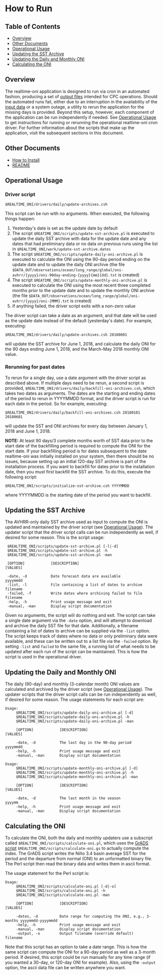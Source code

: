 How to Run
===============

Table of Contents
---------------

- [Overview](#overview)
- [Other Documents](#other-documents)
- [Operational Usage](#operational-usage)
- [Updating the SST Archive](#updating-the-sst-archive)
- [Updating the Daily and Monthly ONI](#updating-the-daily-and-monthly-oni)
- [Calculating the ONI](#calculating-the-oni)

Overview
---------------

The realtime-oni application is designed to run via cron in an automated fashion, producing a set of [output files](../README.md#output-data) intended for CPC operations. Should the automated runs fail, either due to an interruption in the availability of the [input data](../README.md#input-data) or a system outage, a utility to rerun the application for the missing days is provided. Beyond this setup, however, each component of the application can be run independently if needed. See [Operational Usage](#operational-usage) to get instructions for running or rerunning the operational realtime-oni cron driver. For further information about the scripts that make up the application, visit the subsequent sections in this document.

Other Documents
---------------

- [How to Install](HOW-TO-INSTALL.md)
- [README](../README.md)

Operational Usage
---------------

### Driver script

`$REALTIME_ONI/drivers/daily/update-archives.csh`

This script can be run with no arguments. When executed, the following things happen:

1. Yesterday's date is set as the update date by default
2. The script `$REATIME_ONI/scripts/update-sst-archive.pl` is executed to update the daily SST archive with data for the update date and any dates that had preliminary data or no data on previous runs using the list in `$REALTIME_ONI/work/update-sst-archive.dates`
3. The script `$REATIME_ONI/scripts/update-daily-oni-archive.pl` is executed to calculate the ONI using the 90-day period ending on the update date and to update the daily ONI archive (the file `$DATA_OUT/observations/ocean/long_range/global/oni-avhrr/{yyyy}/oni-90day-ending-{yyyy}{mm}{dd}.txt` is created)
4. The script `$REATIME_ONI/scripts/update-monthly-oni-archive.pl` is executed to calculate the ONI using the most recent three completed months prior to the update date and to update the monthly ONI archive (the file `$DATA_OUT/observations/ocean/long_range/global/oni-avhrr/{yyyy}/oni-{MMM}.txt` is created)
5. If anything failed, the driver script exits with a non-zero value

The driver script can take a date as an argument, and that date will be used as the update date instead of the default (yesterday's date). For example, executing:

`$REALTIME_ONI/drivers/daily/update-archives.csh 20180601`

will update the SST archive for June 1, 2018, and calculate the daily ONI for the 90 days ending June 1, 2018, and the March-May 2018 monthly ONI value.

### Rerunning for past dates

To rerun for a single day, use a date argument with the driver script as described above. If multiple days need to be rerun, a second script is provided, `$REALTIME_ONI/drivers/daily/backfill-oni-archives.csh`, which takes two dates as arguments. The dates are the starting and ending dates of the period to rerun in YYYYMMDD format, and the driver script is run for each date in the period. So for example, executing:

`$REALTIME_ONI/drivers/daily/backfill-oni-archives.csh 20180101 20180601`

will update the SST and ONI archives for every day between January 1, 2018 and June 1, 2018.

**NOTE:** At least 90 days/3 complete months worth of SST data prior to the start date of the backfilling period is required to compute the ONI for the start date. If your backfilling period is for dates subsequent to the date realtime-oni was initially installed on your system, then there should be no issues, because setting up an initial 120-day SST archive is part of the installation process. If you want to backfill for dates prior to the installation date, then you must first backfill the SST archive. To do this, execute the following script:

`$REALTIME_ONI/scripts/initialize-sst-archive.csh YYYYMMDD`

where YYYYMMDD is the starting date of the period you want to backfill.

Updating the SST Archive
---------------

The AVHRR-only daily SST archive used as input to compute the ONI is updated and maintained by the driver script (see [Operational Usage](#operational-usage)). The updater script that the driver script calls can be run independently as well, if desired for some reason. This is the script usage:
```
 $REALTIME_ONI/scripts/update-sst-archive.pl [-l|-d]
 $REALTIME_ONI/scripts/update-sst-archive.pl -h
 $REALTIME_ONI/scripts/update-sst-archive.pl -man

 [OPTION]            [DESCRIPTION]                                    [VALUES]

 -date, -d           Date forecast data are available                 yyyymmdd
 -list, -l           File containing a list of dates to archive       filename
 -failed, -f         Write dates where archiving failed to file       filename
 -help, -h           Print usage message and exit
 -manual, -man       Display script documentation
```
Given no arguments, the script will do nothing and exit. The script can take a single date argument via the `-date` option, and will attempt to download and archive the daily SST file for that date. Additionally, a filename containing a list of dates to archive can be supplied via the `-list` option. The script keeps track of dates where no data or only preliminary data were available, and these can be written out to a list file via the `-failed` option. By setting `-list` and `failed` to the same file, a running list of what needs to be updated after each run of the script can be maintained. This is how the script is used in the operational driver.

Updating the Daily and Monthly ONI
---------------

The daily (90-day) and monthly (3-calendar month) ONI values are calculated and archived by the driver script (see [Operational Usage](#operational-usage)). The updater scripts that the driver script calls can be run independently as well, if desired for some reason. The usage statements for each script are:
```
Usage:
     $REALTIME_ONI/scripts/update-daily-oni-archive.pl [-d]
     $REALTIME_ONI/scripts/update-daily-oni-archive.pl -h
     $REALTIME_ONI/scripts/update-daily-oni-archive.pl -man

     [OPTION]            [DESCRIPTION]                                    [VALUES]

     -date, -d           The last day in the 90-day period                yyyymmdd
     -help, -h           Print usage message and exit
     -manual, -man       Display script documentation
```
```
Usage:
     $REALTIME_ONI/scripts/update-monthly-oni-archive.pl [-d]
     $REALTIME_ONI/scripts/update-monthly-oni-archive.pl -h
     $REALTIME_ONI/scripts/update-monthly-oni-archive.pl -man

     [OPTION]            [DESCRIPTION]                                    [VALUES]

     -date, -d           The last month in the season                     yyyymm
     -help, -h           Print usage message and exit
     -manual, -man       Display script documentation
```

Calculating the ONI
---------------

To calculate the ONI, both the daily and monthly updaters use a subscript called `$REALTIME_ONI/scripts/calculate-oni.pl`, which uses the [GrADS script](http://cola.gmu.edu/grads/gadoc/script.html) `$REALTIME_ONI/scripts/calculate-oni.gs` to actually compute the index. The GrADS script writes the Niño 3.4 basin average SST for the period and the departure from normal (ONI) to an unformatted binary file. The Perl script then read the binary data and writes them in ascii format.

The usage statement for the Perl script is:
```
Usage:
     $REALTIME_ONI/scripts/calculate-oni.pl [-d|-o]
     $REALTIME_ONI/scripts/calculate-oni.pl -h
     $REALTIME_ONI/scripts/calculate-oni.pl -man

     [OPTION]            [DESCRIPTION]                                    [VALUES]

     -dates, -d          Date range for computing the ONI, e.g., 3-months yyyymmdd-yyyymmdd
     -help, -h           Print usage message and exit
     -manual, -man       Display script documentation
     -output, -o         Output filename (override default)               filename
```
Note that this script has an option to take a date range. This is how the same script can compute the ONI for a 90-day period as well as a 3-month period. If desired, this script could be run manually for any time range (if you wanted a 30-day, or 120-day ONI for example). Also, using the `-output` option, the ascii data file can be written anywhere you want.
